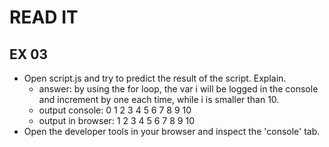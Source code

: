 # READ IT
## EX 03
* Open script.js and try to predict the result of the script. Explain.
    * answer: by using the for loop, the var i will be logged in the console and increment by one each time, while i is smaller than 10.
    * output console: 
        0 1 2 3 4 5 6 7 8 9 10
    * output in browser: 
       1 2 3 4 5 6 7 8 9 10 
* Open the developer tools in your browser and inspect the 'console' tab.

